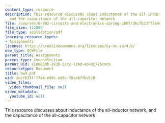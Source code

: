 ```yaml
---
content_type: resource
description: This resource discusses about inductance of the all-inductor network,
  and the capacitance of the all-capacitor network
file: /courses/6-002-circuits-and-electronics-spring-2007/3bcfb33ff7a4e60cee8cf8acbffbd110_hw9.pdf
file_size: 122885
file_type: application/pdf
learning_resource_types:
- Assignments
license: https://creativecommons.org/licenses/by-nc-sa/4.0/
ocw_type: OCWFile
parent_title: Assignments
parent_type: CourseSection
parent_uid: e106059b-2e3b-50c2-726d-a543c775c9c6
resourcetype: Document
title: hw9.pdf
uid: 3bcfb33f-f7a4-e60c-ee8c-f8acbffbd110
video_files:
  video_thumbnail_file: null
video_metadata:
  youtube_id: null
---
```

This resource discusses about inductance of the all-inductor network, and the capacitance of the all-capacitor network